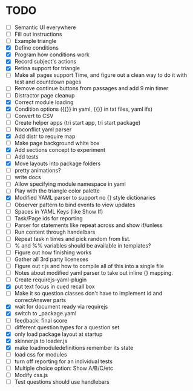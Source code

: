 # TODO

- [ ] Semantic UI everywhere
- [ ] Fill out instructions
- [ ] Example triangle
- [x] Define conditions
- [x] Program how conditions work
- [x] Record subject's actions
- [x] Retina support for triangle
- [ ] Make all pages support Time, and figure out a clean way to do it with test and countdown pages
- [ ] Remove continue buttons from passages and add 9 min timer
- [ ] Distractor page cleanup
- [x] Correct module loading
- [x] Condition options ({{}} in yaml, {{}} in txt files, yaml ifs)
- [ ] Convert to CSV
- [ ] Create helper apps (tri start app, tri start package)
- [ ] Noconflict yaml parser
- [x] Add distr to require map
- [ ] Make page background white box
- [x] Add sections concept to experiment
- [ ] Add tests
- [x] Move layouts into package folders
- [ ] pretty animations?
- [ ] write docs
- [ ] Allow specifying module namespace in yaml
- [ ] Play with the triangle color palette
- [x] Modified YAML parser to support no {} style dictionaries
- [ ] Observer pattern to bind events to view updates
- [ ] Spaces in YAML Keys (like Show If)
- [ ] Task/Page ids for reporting
- [ ] Parser for statements like repeat across and show if/unless
- [ ] Run content through handelbars
- [ ] Repeat task n times and pick random from list.
- [ ] % and %% variables should be available in templates?
- [ ] Figure out how finishing works
- [ ] Gather all 3rd party liceneses
- [ ] Figure out r.js and how to compile all of this into a single file
- [ ] Notes about modified yaml parser to take out inline {} mapping.
- [ ] Create requirejs-yaml-plugin
- [x] put text focus in cued recall box
- [ ] Make it so question classes don't have to implement id and correctAnswer parts
- [x] wait for document ready via requirejs
- [x] switch to _package.yaml
- [ ] feedback: final score
- [ ] different question types for a question set
- [x] only load package layout at startup
- [x] skinner.js to loader.js
- [x] make loadmoduledefinitions remember its state
- [ ] load css for modules
- [ ] turn off reporting for an individual tests
- [ ] Multiple choice option: Show A/B/C/etc
- [ ] Modify css.js
- [ ] Test questions should use handlebars